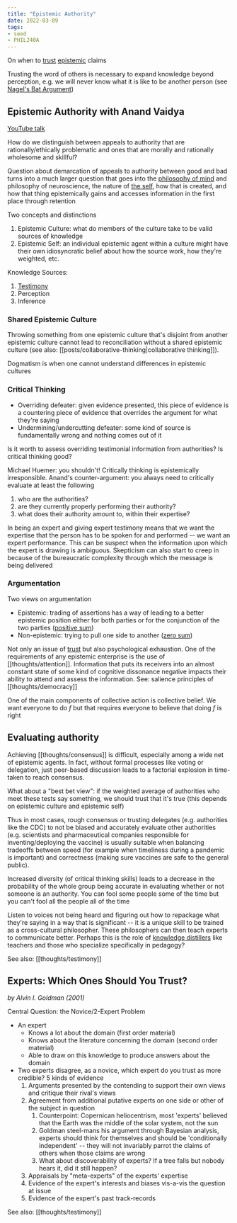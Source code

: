 ```yaml
---
title: "Epistemic Authority"
date: 2022-03-09
tags:
- seed
- PHIL240A
---
```


On when to [trust](thoughts/trust.md) [epistemic](thoughts/epistemology.md) claims

Trusting the word of others is necessary to expand knowledge beyond perception, e.g. we will never know what it is like to be another person (see [Nagel's Bat Argument](thoughts/Nagel's%20Bat%20Argument.md))

## Epistemic Authority with Anand Vaidya
[YouTube talk](https://www.youtube.com/watch?v=oPUbuLUiK5Y)

How do we distinguish between appeals to authority that are rationally/ethically problematic and ones that are morally and rationally wholesome and skillful?

Question about demarcation of appeals to authority between good and bad turns into a much larger question that goes into the [philosophy of mind](thoughts/philosophy%20of%20mind.md) and philosophy of neuroscience, the nature of [the self](thoughts/the%20Self.md), how that is created, and how that thing epistemically gains and accesses information in the first place through retention

Two concepts and distinctions
1. Epistemic Culture: what do members of the culture take to be valid sources of knowledge
2. Epistemic Self: an individual epistemic agent within a culture might have their own idiosyncratic belief about how the source work, how they're weighted, etc.

Knowledge Sources:
1. [Testimony](thoughts/testimony.md)
2. Perception
3. Inference

### Shared Epistemic Culture
Throwing something from one epistemic culture that's disjoint from another epistemic culture cannot lead to reconciliation without a shared epistemic culture (see also: [[posts/collaborative-thinking|collaborative thinking]]).

Dogmatism is when one cannot understand differences in epistemic cultures

### Critical Thinking
- Overriding defeater: given evidence presented, this piece of evidence is a countering piece of evidence that overrides the argument for what they're saying
- Undermining/undercutting defeater: some kind of source is fundamentally wrong and nothing comes out of it

Is it worth to assess overriding testimonial information from authorities? Is critical thinking good?

Michael Huemer: you shouldn't! Critically thinking is epistemically irresponsible. Anand's counter-argument: you always need to critically evaluate at least the following
1. who are the authorities?
2. are they currently properly performing their authority?
3. what does their authority amount to, within their expertise?

In being an expert and giving expert testimony means that we want the expertise that the person has to be spoken for and performed -- we want an expert performance. This can be suspect when the information upon which the expert is drawing is ambiguous. Skepticism can also start to creep in because of the bureaucratic complexity through which the message is being delivered

### Argumentation
Two views on argumentation
- Epistemic: trading of assertions has a way of leading to a better epistemic position either for both parties or for the conjunction of the two parties ([positive sum](thoughts/positive%20sum.md))
- Non-epistemic: trying to pull one side to another ([zero sum](thoughts/zero%20sum.md))

Not only an issue of [trust](thoughts/trust.md) but also psychological exhaustion. One of the requirements of any epistemic enterprise is the use of [[thoughts/attention]]. Information that puts its receivers into an almost constant state of some kind of cognitive dissonance negative impacts their ability to attend and assess the information. See: salience principles of [[thoughts/democracy]]

One of the main components of collective action is collective belief. We want everyone to do $f$ but that requires everyone to believe that doing $f$ is right

## Evaluating authority
Achieving [[thoughts/consensus]] is difficult, especially among a wide net of epistemic agents. In fact, without formal processes like voting or delegation, just peer-based discussion leads to a factorial explosion in time-taken to reach consensus.

What about a "best bet view": if the weighted average of authorities who meet these tests say something, we should trust that it's true (this depends on epistemic culture and epistemic self)

Thus in most cases, rough consensus or trusting delegates (e.g. authorities like the CDC) to not be biased and accurately evaluate other authorities (e.g. scientists and pharmaceutical companies responsible for inventing/deploying the vaccine) is usually suitable when balancing tradeoffs between speed (for example when timeliness during a pandemic is important) and correctness (making sure vaccines are safe to the general public).

Increased diversity (of critical thinking skills) leads to a decrease in the probability of the whole group being accurate in evaluating whether or not someone is an authority. You can fool some people some of the time but you can't fool all the people all of the time

Listen to voices not being heard and figuring out how to repackage what they're saying in a way that is significant -- it is a unique skill to be trained as a cross-cultural philosopher. These philosophers can then teach experts to communicate better. Perhaps this is the role of [knowledge distillers](thoughts/knowledge%20distillation.md) like teachers and those who specialize specifically in pedagogy?

See also: [[thoughts/testimony]]

## Experts: Which Ones Should You Trust?
*by Alvin I. Goldman (2001)*

Central Question: the Novice/2-Expert Problem
- An expert
	- Knows a lot about the domain (first order material)
	- Knows about the literature concerning the domain (second order material)
	- Able to draw on this knowledge to produce answers about the domain
- Two experts disagree, as a novice, which expert do you trust as more credible? 5 kinds of evidence
	1. Arguments presented by the contending to support their own views and critique their rival's views
	2. Agreement from additional putative experts on one side or other of the subject in question
		1. Counterpoint: Copernican heliocentrism, most 'experts' believed that the Earth was the middle of the solar system, not the sun
		2. Goldman steel-mans his argument through Bayesian analysis, experts should think for themselves and should be 'conditionally independent' -- they will not invariably parrot the claims of others when those claims are wrong
		3. What about discoverability of experts? If a tree falls but nobody hears it, did it still happen?
	3. Appraisals by "meta-experts" of the experts' expertise
	4. Evidence of the expert's interests and biases vis-a-vis the question at issue
	5. Evidence of the expert's past track-records

See also: [[thoughts/testimony]]